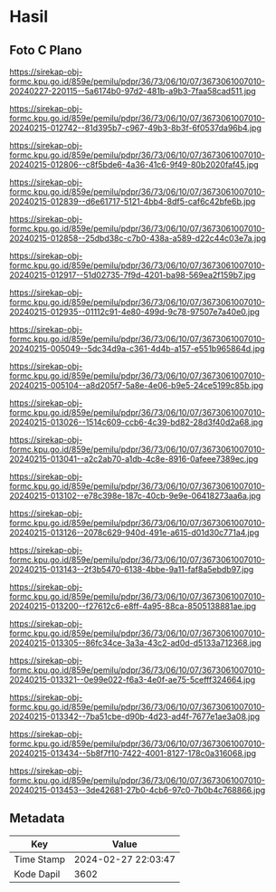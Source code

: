 # Hasil

## Foto C Plano

https://sirekap-obj-formc.kpu.go.id/859e/pemilu/pdpr/36/73/06/10/07/3673061007010-20240227-220115--5a6174b0-97d2-481b-a9b3-7faa58cad511.jpg

https://sirekap-obj-formc.kpu.go.id/859e/pemilu/pdpr/36/73/06/10/07/3673061007010-20240215-012742--81d395b7-c967-49b3-8b3f-6f0537da96b4.jpg

https://sirekap-obj-formc.kpu.go.id/859e/pemilu/pdpr/36/73/06/10/07/3673061007010-20240215-012806--c8f5bde6-4a36-41c6-9f49-80b2020faf45.jpg

https://sirekap-obj-formc.kpu.go.id/859e/pemilu/pdpr/36/73/06/10/07/3673061007010-20240215-012839--d6e61717-5121-4bb4-8df5-caf6c42bfe6b.jpg

https://sirekap-obj-formc.kpu.go.id/859e/pemilu/pdpr/36/73/06/10/07/3673061007010-20240215-012858--25dbd38c-c7b0-438a-a589-d22c44c03e7a.jpg

https://sirekap-obj-formc.kpu.go.id/859e/pemilu/pdpr/36/73/06/10/07/3673061007010-20240215-012917--51d02735-7f9d-4201-ba98-569ea2f159b7.jpg

https://sirekap-obj-formc.kpu.go.id/859e/pemilu/pdpr/36/73/06/10/07/3673061007010-20240215-012935--01112c91-4e80-499d-9c78-97507e7a40e0.jpg

https://sirekap-obj-formc.kpu.go.id/859e/pemilu/pdpr/36/73/06/10/07/3673061007010-20240215-005049--5dc34d9a-c361-4d4b-a157-e551b965864d.jpg

https://sirekap-obj-formc.kpu.go.id/859e/pemilu/pdpr/36/73/06/10/07/3673061007010-20240215-005104--a8d205f7-5a8e-4e06-b9e5-24ce5199c85b.jpg

https://sirekap-obj-formc.kpu.go.id/859e/pemilu/pdpr/36/73/06/10/07/3673061007010-20240215-013026--1514c609-ccb6-4c39-bd82-28d3f40d2a68.jpg

https://sirekap-obj-formc.kpu.go.id/859e/pemilu/pdpr/36/73/06/10/07/3673061007010-20240215-013041--a2c2ab70-a1db-4c8e-8916-0afeee7389ec.jpg

https://sirekap-obj-formc.kpu.go.id/859e/pemilu/pdpr/36/73/06/10/07/3673061007010-20240215-013102--e78c398e-187c-40cb-9e9e-06418273aa6a.jpg

https://sirekap-obj-formc.kpu.go.id/859e/pemilu/pdpr/36/73/06/10/07/3673061007010-20240215-013126--2078c629-940d-491e-a615-d01d30c771a4.jpg

https://sirekap-obj-formc.kpu.go.id/859e/pemilu/pdpr/36/73/06/10/07/3673061007010-20240215-013143--2f3b5470-6138-4bbe-9a11-faf8a5ebdb97.jpg

https://sirekap-obj-formc.kpu.go.id/859e/pemilu/pdpr/36/73/06/10/07/3673061007010-20240215-013200--f27612c6-e8ff-4a95-88ca-8505138881ae.jpg

https://sirekap-obj-formc.kpu.go.id/859e/pemilu/pdpr/36/73/06/10/07/3673061007010-20240215-013305--86fc34ce-3a3a-43c2-ad0d-d5133a712368.jpg

https://sirekap-obj-formc.kpu.go.id/859e/pemilu/pdpr/36/73/06/10/07/3673061007010-20240215-013321--0e99e022-f6a3-4e0f-ae75-5cefff324664.jpg

https://sirekap-obj-formc.kpu.go.id/859e/pemilu/pdpr/36/73/06/10/07/3673061007010-20240215-013342--7ba51cbe-d90b-4d23-ad4f-7677e1ae3a08.jpg

https://sirekap-obj-formc.kpu.go.id/859e/pemilu/pdpr/36/73/06/10/07/3673061007010-20240215-013434--5b8f7f10-7422-4001-8127-178c0a316068.jpg

https://sirekap-obj-formc.kpu.go.id/859e/pemilu/pdpr/36/73/06/10/07/3673061007010-20240215-013453--3de42681-27b0-4cb6-97c0-7b0b4c768866.jpg


## Metadata

| Key        | Value               |
| ---------- | ------------------- |
| Time Stamp | 2024-02-27 22:03:47 |
| Kode Dapil | 3602                |



